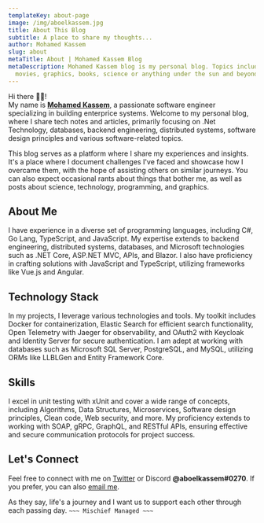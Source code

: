 ```yaml
---
templateKey: about-page
image: /img/aboelkassem.jpg
title: About This Blog
subtitle: A place to share my thoughts...
author: Mohamed Kassem
slug: about
metaTitle: About | Mohamed Kassem Blog
metaDescription: Mohamed Kassem blog is my personal blog. Topics include coding,
  movies, graphics, books, science or anything under the sun and beyond.
---
```

Hi there <!--StartFragment-->👋🏻<!--EndFragment-->! \
My name is **[Mohamed Kassem](https://www.kassm.me)**, a passionate software engineer specializing in building enterprice systems. Welcome to my personal blog, where I share tech notes and articles, primarily focusing on .Net Technology, databases, backend engineering, distributed systems, software design principles and various software-related topics.

This blog serves as a platform where I share my experiences and insights. It's a place where I document challenges I've faced and showcase how I overcame them, with the hope of assisting others on similar journeys. You can also expect occasional rants about things that bother me, as well as posts about science, technology, programming, and graphics.

## About Me

I have experience in a diverse set of programming languages, including C#, Go Lang, TypeScript, and JavaScript. My expertise extends to backend engineering, distributed systems, databases, and Microsoft technologies such as .NET Core, ASP.NET MVC, APIs, and Blazor. I also have proficiency in crafting solutions with JavaScript and TypeScript, utilizing frameworks like Vue.js and Angular.

## Technology Stack

In my projects, I leverage various technologies and tools. My toolkit includes Docker for containerization, Elastic Search for efficient search functionality, Open Telemetry with Jaeger for observability, and OAuth2 with Keycloak and Identity Server for secure authentication. I am adept at working with databases such as Microsoft SQL Server, PostgreSQL, and MySQL, utilizing ORMs like LLBLGen and Entity Framework Core.

## Skills

I excel in unit testing with xUnit and cover a wide range of concepts, including Algorithms, Data Structures, Microservices, Software design principles, Clean code, Web security, and more. My proficiency extends to working with SOAP, gRPC, GraphQL, and RESTful APIs, ensuring effective and secure communication protocols for project success.

## Let's Connect

Feel free to connect with me on [Twitter](https://twitter.com/mo_kassm) or Discord **@aboelkassem#0270**. If you prefer, you can also [email me](mailto:mohammed.a.kassm@gmail.com).

As they say, life's a journey and I want us to support each other through each passing day.
`~~~ Mischief Managed ~~~`